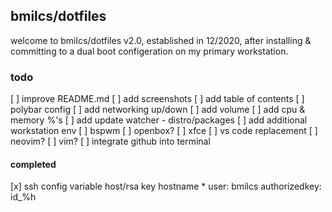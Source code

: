 ## bmilcs/dotfiles

welcome to bmilcs/dotfiles v2.0, established in 12/2020, after installing & committing to a dual boot configeration on my primary workstation. 

### todo


[ ] improve README.md
    [ ] add screenshots
    [ ] add table of contents
[ ] polybar config
    [ ] add networking up/down
    [ ] add volume
    [ ] add cpu & memory %'s
    [ ] add update watcher - distro/packages
[ ] add additional workstation env
    [ ] bspwm
    [ ] openbox?
    [ ] xfce
[ ] vs code replacement
    [ ] neovim?
    [ ] vim?
[ ] integrate github into terminal

#### completed
[x] ssh config variable host/rsa key
	  hostname *
	  	user: bmilcs
	  	authorizedkey: id_%h
